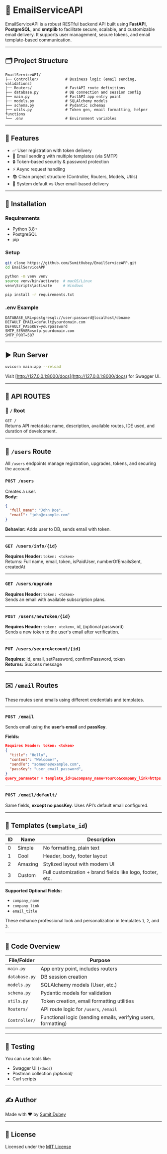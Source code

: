 
# 📧 EmailServiceAPI

EmailServiceAPI is a robust RESTful backend API built using **FastAPI**, **PostgreSQL**, and **smtplib** to facilitate secure, scalable, and customizable email delivery. It supports user management, secure tokens, and email template-based communication.

---

## 🗂️ Project Structure

```
EmailServiceAPI/
├── Controller/            # Business logic (email sending, validations)
├── Routers/               # FastAPI route definitions
├── database.py            # DB connection and session config
├── main.py                # FastAPI app entry point
├── models.py              # SQLAlchemy models
├── schema.py              # Pydantic schemas
├── utils.py               # Token gen, email formatting, helper functions
└── .env                   # Environment variables
```

---

## 🚀 Features

- ✅ User registration with token delivery
- 📧 Email sending with multiple templates (via SMTP)
- 🔒 Token-based security & password protection
- ⚡ Async request handling
- 📚 Clean project structure (Controller, Routers, Models, Utils)
- 📨 System default vs User email-based delivery

---

## 🔧 Installation

### Requirements

- Python 3.8+
- PostgreSQL
- pip

### Setup

```bash
git clone https://github.com/Sumit0ubey/EmailServiceAPP.git
cd EmailServiceAPP

python -m venv venv
source venv/bin/activate  # macOS/Linux
venv\Scripts\activate     # Windows

pip install -r requirements.txt
```

### .env Example

```
DATABASE_URL=postgresql://user:password@localhost/dbname
DEFAULT_EMAIL=default@yourdomain.com
DEFAULT_PASSKEY=yourpassword
SMTP_SERVER=smtp.yourdomain.com
SMTP_PORT=587
```

---

## ▶️ Run Server

```bash
uvicorn main:app --reload
```

Visit [http://127.0.0.1:8000/docs](http://127.0.0.1:8000/docs) for Swagger UI.

---

## 📘 API ROUTES

### 🔹 `/` Root
`GET /`  
Returns API metadata: name, description, available routes, IDE used, and duration of development.

---

## 👤 `/users` Route

All `/users` endpoints manage registration, upgrades, tokens, and securing the account.

### `POST /users`
Creates a user.  
**Body:**
```json
{
  "full_name": "John Doe",
  "email": "john@example.com"
}
```
**Behavior:** Adds user to DB, sends email with token.

---

### `GET /users/info/{id}`
**Requires Header:** `token: <token>`  
Returns: Full name, email, token, isPaidUser, numberOfEmailsSent, createdAt

---

### `GET /users/upgrade`
**Requires Header:** `token: <token>`  
Sends an email with available subscription plans.

---

### `POST /users/newToken/{id}`
**Requires Header:** `token: <token>`, id, (optional password)  
Sends a new token to the user's email after verification.

---

### `PUT /users/secureAccount/{id}`
**Requires:** id, email, setPassword, confirmPassword, token  
**Returns:** Success message

---

## ✉️ `/email` Routes

These routes send emails using different credentials and templates.

---

### `POST /email`
Sends email using the **user’s email** and **passKey**.

**Fields:**
```json
Requires Header: token: <token>
{
  "title": "Hello",
  "content": "Welcome!",
  "sendTo": "someone@example.com",
  "passKey": "user_email_password",
}
query_parameter = template_id=1&company_name=YourCo&company_link=https:/yourco.com&email_title=Notification (optional)
```

---

### `POST /email/default/`
Same fields, **except no passKey**. Uses API’s default email configured.

---

## 🎨 Templates (`template_id`)

| ID  | Name     | Description                                                 |
|-----|----------|-------------------------------------------------------------|
| 0   | Simple   | No formatting, plain text                                   |
| 1   | Cool     | Header, body, footer layout                                 |
| 2   | Amazing  | Stylized layout with modern UI                              |
| 3   | Custom   | Full customization + brand fields like logo, footer, etc.   |

**Supported Optional Fields:**
- `company_name`
- `company_link`
- `email_title`

These enhance professional look and personalization in templates `1`, `2`, and `3`.

---

## 🧩 Code Overview

| File/Folder       | Purpose                                                                 |
|------------------|-------------------------------------------------------------------------|
| `main.py`         | App entry point, includes routers                                       |
| `database.py`     | DB session creation                                                     |
| `models.py`       | SQLAlchemy models (User, etc.)                                          |
| `schema.py`       | Pydantic models for validation                                          |
| `utils.py`        | Token creation, email formatting utilities                              |
| `Routers/`        | API route logic for `/users`, `/email`                                  |
| `Controller/`     | Functional logic (sending emails, verifying users, formatting)          |

---

## 🧪 Testing

You can use tools like:
- Swagger UI (`/docs`)
- Postman collection *(optional)*
- Curl scripts

---

## ✍️ Author

Made with ❤️ by [Sumit Dubey](https://github.com/Sumit0ubey)

---

## 📜 License

Licensed under the [MIT License](LICENSE)
